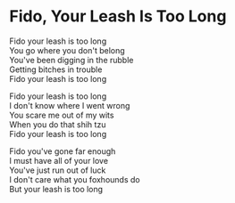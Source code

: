 # Fido, Your Leash Is Too Long  

Fido your leash is too long  
You go where you don't belong  
You've been digging in the rubble  
Getting bitches in trouble  
Fido your leash is too long  

Fido your leash is too long  
I don't know where I went wrong  
You scare me out of my wits  
When you do that shih tzu  
Fido your leash is too long  

Fido you've gone far enough  
I must have all of your love  
You've just run out of luck  
I don't care what you foxhounds do  
But your leash is too long  

